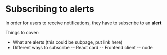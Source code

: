 # Subscribing to alerts

In order for users to receive notifications, they have to subscribe to an **alert** 

Things to cover: 

- What are alerts (this could be subpage, put link here)
- Different ways to subscribe 
-- React card 
-- Frontend client
-- node 


